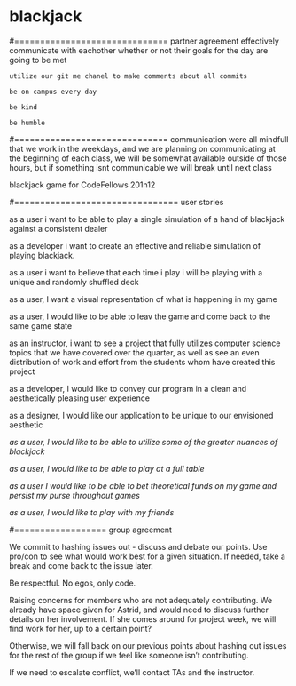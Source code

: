 # blackjack


#==============================
partner agreement
    effectively communicate with eachother whether or not their goals for the day are going to be met

    utilize our git me chanel to make comments about all commits

    be on campus every day 

    be kind

    be humble 

#==============================
communication
were all mindfull that we work in the weekdays, and we are planning on communicating at the beginning of each class, we will be somewhat available outside of those hours, but if something isnt communicable we will break until next class

blackjack game for CodeFellows 201n12




#================================
user stories

as a user i want to be able to play a single simulation of a hand of blackjack against a consistent dealer

as a developer i want to create an effective and reliable simulation of playing blackjack.

as a user i want to believe that each time i play i will be playing with a unique and randomly shuffled deck

as a user, I want a visual representation of what is happening in my game

as a user, I would like to be able to leav the game and come back to the same game state

as an instructor, i want to see a project that fully utilizes computer science topics that we have covered over the quarter, as well as see an even distribution of work and effort from the students whom have created this project

as a developer, I would like to convey our program in a clean and aesthetically pleasing user experience

as a designer, I would like our application to be unique to our envisioned aesthetic

*as a user, I would like to be able to utilize some of the greater nuances of blackjack*

*as a user, I would like to be able to play at a full table*

*as a user I would like to be able to bet theoretical funds on my game and persist my purse throughout games*

*as a user, I would like to play with my friends*

#==================
group agreement

We commit to hashing issues out - discuss and debate our points. Use pro/con to see what would work best for a given situation. If needed, take a break and come back to the issue later.

Be respectful. No egos, only code.

Raising concerns for members who are not adequately contributing. We already have space given for Astrid, and would need to discuss further details on her involvement. If she comes around for project week, we will find work for her, up to a certain point?

Otherwise, we will fall back on our previous points about hashing out issues for the rest of the group if we feel like someone isn’t contributing.

If we need to escalate conflict, we’ll contact TAs and the instructor.

